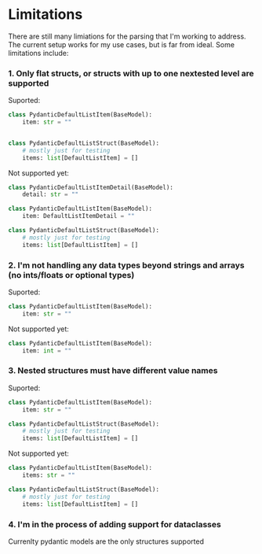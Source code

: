 # Limitations

There are still many limiations for the parsing that I'm working to address. The current setup works for my use cases, but is far from ideal. Some limitations include:
### 1. Only flat structs, or structs with up to one nextested level are supported  
Suported:
```python
class PydanticDefaultListItem(BaseModel):
    item: str = ""


class PydanticDefaultListStruct(BaseModel):
    # mostly just for testing
    items: list[DefaultListItem] = []
```
Not supported yet:  
```python
class PydanticDefaultListItemDetail(BaseModel):
    detail: str = ""

class PydanticDefaultListItem(BaseModel):
    item: DefaultListItemDetail = ""

class PydanticDefaultListStruct(BaseModel):
    # mostly just for testing
    items: list[DefaultListItem] = []
```
### 2. I'm not handling any data types beyond strings and arrays (no ints/floats or optional types)  
Suported:  
```python
class PydanticDefaultListItem(BaseModel):
    item: str = ""
```
Not supported yet:
```python
class PydanticDefaultListItem(BaseModel):
    item: int = ""
```
### 3. Nested structures must have different value names  
Suported:
```python
class PydanticDefaultListItem(BaseModel):
    item: str = ""

class PydanticDefaultListStruct(BaseModel):
    # mostly just for testing
    items: list[DefaultListItem] = []
```
Not supported yet:
```python
class PydanticDefaultListItem(BaseModel):
    items: str = ""

class PydanticDefaultListStruct(BaseModel):
    # mostly just for testing
    items: list[DefaultListItem] = []
```
### 4. I'm in the process of adding support for dataclasses
Currenlty pydantic models are the only structures supported